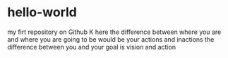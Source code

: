 # hello-world
my firt repository on Github
K here
the difference between where you are and where you are going to be would be your actions and inactions
the difference between you and your goal is vision and action
